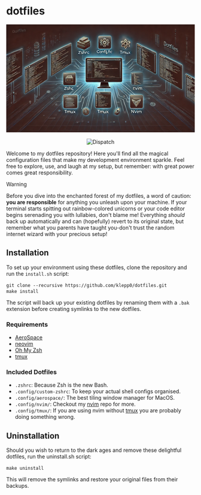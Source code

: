 # dotfiles

![dotfiles](./media/dotfiles.png)

<div align="center">

![Dispatch](https://github.com/klepp0/dotfiles/actions/workflows/update-nvim.yml/badge.svg)

</div>

Welcome to my dotfiles repository! Here you'll find all the magical configuration files that make my development environment sparkle. Feel free to explore, use, and laugh at my setup, but remember: with great power comes great responsibility.

> [!WARNING]
>
> Before you dive into the enchanted forest of my dotfiles, a word of caution: **you are responsible** for anything you unleash upon your machine. If your terminal starts spitting out rainbow-colored unicorns or your code editor begins serenading you with lullabies, don't blame me! Everything *should* back up automatically and can (hopefully) revert to its original state, but remember what you parents have taught you-don't trust the random internet wizard with your precious setup!

## Installation

To set up your environment using these dotfiles, clone the repository and run the `install.sh` script:

```shell
git clone --recursive https://github.com/klepp0/dotfiles.git
make install
```

The script will back up your existing dotfiles by renaming them with a `.bak` extension before creating symlinks to the new dotfiles.

### Requirements

- [AeroSpace](https://github.com/nikitabobko/AeroSpace)
- [neovim](https://github.com/neovim/neovim)
- [Oh My Zsh](https://github.com/ohmyzsh/ohmyzsh/)
- [tmux](https://github.com/tmux/tmux)

### Included Dotfiles

- `.zshrc`: Because Zsh is the new Bash.
- `.config/custom-zshrc`: To keep your actual shell configs organised.
- `.config/aerospace/`: The best tiling window manager for MacOS.
- `.config/nvim/`: Checkout my [nvim](https://github.com/klepp0/nvim) repo for more.
- `.config/tmux/`: If you are using nvim without [tmux](https://github.com/tmux/tmux) you are probably doing something wrong.

## Uninstallation

Should you wish to return to the dark ages and remove these delightful dotfiles, run the uninstall.sh script:

```shell
make uninstall
```

This will remove the symlinks and restore your original files from their backups.
